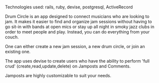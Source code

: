 Technologies used:
rails, ruby, devise, postgresql, ActiveRecord

Drum Circle is an app designed to connect musicians who are looking to jam. It makes it easier to find and organize jam sessions without having to go sit-in with bands at open mics or stay up all night in smoky jazz clubs in order to meet people and play. Instead, you can do everything from your couch.

One can either create a new jam session, a new drum circle, or join an existing one.

The app uses devise to create users who have the ability to perform 'full crud' (create,read,update,delete) on Jamposts and Comments.   

Jamposts are highly customizable to suit your needs.
